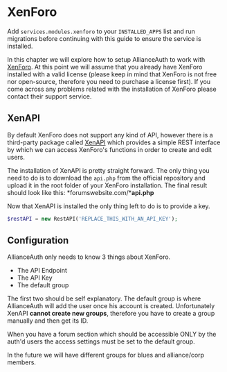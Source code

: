 # XenForo

Add `services.modules.xenforo` to your `INSTALLED_APPS` list and run migrations before continuing with this guide to ensure the service is installed.

In this chapter we will explore how to setup AllianceAuth to work with [XenForo](https://xenforo.com/). At this point we will assume that you already have XenForo installed with a valid license (please keep in mind that XenForo is not free nor open-source, therefore you need to purchase a license first). If you come across any problems related with the installation of XenForo please contact their support service.


## XenAPI

By default XenForo does not support any kind of API, however there is a third-party package called [XenAPI](https://github.com/Contex/XenAPI) which provides a simple REST interface by which we can access XenForo's functions in order to create and edit users.

The installation of XenAPI is pretty straight forward. The only thing you need to do is to download the `api.php` from the official repository and upload it in the root folder of your XenForo installation. The final result should look like this:
*forumswebsite.com/***api.php**

Now that XenAPI is installed the only thing left to do is to provide a key.

```php
$restAPI = new RestAPI('REPLACE_THIS_WITH_AN_API_KEY');
```

## Configuration

AllianceAuth only needs to know 3 things about XenForo.

+ The API Endpoint
+ The API Key
+ The default group

The first two should be self explanatory. The default group is where AllianceAuth will add the user once his account is created. Unfortunately XenAPI **cannot create new groups**, therefore you have to create a group manually and then get its ID.

When you have a forum section which should be accessible ONLY by the auth'd users the access settings must be set to the default group.

In the future we will have different groups for blues and alliance/corp members.
